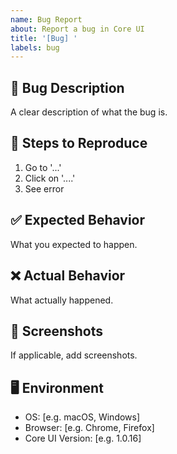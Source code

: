 ```yaml
---
name: Bug Report
about: Report a bug in Core UI
title: '[Bug] '
labels: bug
---
```


## 🐛 Bug Description
A clear description of what the bug is.

## 🔄 Steps to Reproduce
1. Go to '...'
2. Click on '....'
3. See error

## ✅ Expected Behavior
What you expected to happen.

## ❌ Actual Behavior
What actually happened.

## 📸 Screenshots
If applicable, add screenshots.

## 🖥️ Environment
- OS: [e.g. macOS, Windows]
- Browser: [e.g. Chrome, Firefox]
- Core UI Version: [e.g. 1.0.16]